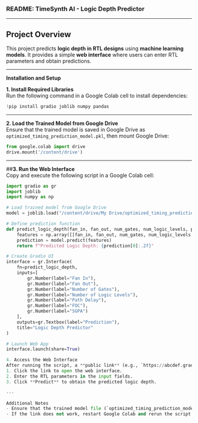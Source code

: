 ### **README: TimeSynth AI - Logic Depth Predictor**  

---

## **Project Overview**  
This project predicts **logic depth in RTL designs** using **machine learning models**. It provides a simple **web interface** where users can enter RTL parameters and obtain predictions.  

---

 **Installation and Setup**  

**1. Install Required Libraries**  
Run the following command in a Google Colab cell to install dependencies:  
```python
!pip install gradio joblib numpy pandas
```

---

**2. Load the Trained Model from Google Drive**  
Ensure that the trained model is saved in Google Drive as `optimized_timing_prediction_model.pkl`, then mount Google Drive:  
```python
from google.colab import drive
drive.mount('/content/drive')
```

---

##**3. Run the Web Interface**  
Copy and execute the following script in a Google Colab cell:  
```python
import gradio as gr
import joblib
import numpy as np

# Load trained model from Google Drive
model = joblib.load("/content/drive/My Drive/optimized_timing_prediction_model.pkl")

# Define prediction function
def predict_logic_depth(fan_in, fan_out, num_gates, num_logic_levels, path_delay, FOC, SGPA):
    features = np.array([[fan_in, fan_out, num_gates, num_logic_levels, path_delay, FOC, SGPA]])
    prediction = model.predict(features)
    return f"Predicted Logic Depth: {prediction[0]:.2f}"

# Create Gradio UI
interface = gr.Interface(
    fn=predict_logic_depth,
    inputs=[
        gr.Number(label="Fan In"),
        gr.Number(label="Fan Out"),
        gr.Number(label="Number of Gates"),
        gr.Number(label="Number of Logic Levels"),
        gr.Number(label="Path Delay"),
        gr.Number(label="FOC"),
        gr.Number(label="SGPA")
    ],
    outputs=gr.Textbox(label="Prediction"),
    title="Logic Depth Predictor"
)

# Launch Web App
interface.launch(share=True)

4. Access the Web Interface 
After running the script, a **public link** (e.g., `https://abcdef.gradio.live`) will be generated.  
1. Click the link to open the web interface.  
2. Enter the RTL parameters in the input fields.  
3. Click **Predict** to obtain the predicted logic depth.  

---

Additional Notes 
- Ensure that the trained model file (`optimized_timing_prediction_model.pkl`) is stored in Google Drive before running the script.  
- If the link does not work, restart Google Colab and rerun the script.  
